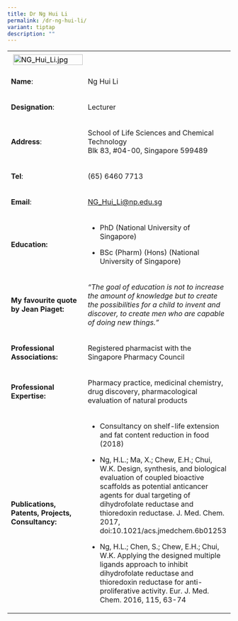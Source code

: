 ```yaml
---
title: Dr Ng Hui Li
permalink: /dr-ng-hui-li/
variant: tiptap
description: ""
---
```

<table>
<tbody>
<tr>
<td rowspan="1" colspan="1">
<div class="isomer-image-wrapper">
<img style="caret-color: rgb(0, 0, 0); color: rgb(0, 0, 0); font-style: normal; font-variant-caps: normal; font-weight: 400; letter-spacing: normal; orphans: auto; text-align: start; text-indent: 0px; text-transform: none; white-space: normal; widows: auto; word-spacing: 0px; -webkit-text-stroke-width: 0px; text-decoration: none; margin: 5px;" height="auto" width="100%" alt="NG_Hui_Li.jpg" src="https://graduation.np.edu.sg/staffdirectory/lsct/PublishingImages/NG_Hui_Li.jpg">
</div>
</td>
<td rowspan="1" colspan="1">
<p></p>
</td>
</tr>
<tr>
<td rowspan="1" colspan="1">
<p><strong>Name</strong>:&nbsp;&nbsp;&nbsp;&nbsp;&nbsp;&nbsp;&nbsp;&nbsp;&nbsp;&nbsp;&nbsp;&nbsp;&nbsp;&nbsp;&nbsp;&nbsp;&nbsp;&nbsp;&nbsp;&nbsp;&nbsp;&nbsp;&nbsp;&nbsp;&nbsp;</p>
</td>
<td rowspan="1" colspan="1">
<p>​Ng Hui Li</p>
</td>
</tr>
<tr>
<td rowspan="1" colspan="1">
<p>​<strong>Designation</strong>:</p>
</td>
<td rowspan="1" colspan="1">
<p>Lecturer</p>
</td>
</tr>
<tr>
<td rowspan="1" colspan="1">
<p><strong>Address</strong>: ​</p>
</td>
<td rowspan="1" colspan="1">
<p>School of Life Sciences and Chemical Technology
<br>Blk 83, #04-00, Singapore 599489​</p>
</td>
</tr>
<tr>
<td rowspan="1" colspan="1">
<p><strong>Tel</strong>: &nbsp;&nbsp;&nbsp; ​</p>
</td>
<td rowspan="1" colspan="1">
<p>(65) 6460 7713</p>
</td>
</tr>
<tr>
<td rowspan="1" colspan="1">
<p><strong>Email</strong>: ​</p>
</td>
<td rowspan="1" colspan="1">
<p><a href="mailto:NG_Hui_Li@np.edu.sg" rel="noopener noreferrer nofollow" target="_blank">NG_Hui_Li@np.edu.sg</a>
</p>
</td>
</tr>
<tr>
<td rowspan="1" colspan="1">
<p><strong>Education:</strong>
</p>
</td>
<td rowspan="1" colspan="1">
<ul data-tight="true" class="tight">
<li>
<p>PhD (National University of Singapore)</p>
</li>
<li>
<p>BSc (Pharm) (Hons) (National University of Singapore)</p>
</li>
</ul>
</td>
</tr>
<tr>
<td rowspan="1" colspan="1">
<p><strong>My favourite quote by Jean Piaget:</strong>
</p>
</td>
<td rowspan="1" colspan="1">
<p><em>“The goal of education is not to increase the amount of knowledge but to create the possibilities for a child to invent and discover, to create men who are capable of doing new things.”</em>
</p>
</td>
</tr>
<tr>
<td rowspan="1" colspan="1">
<p><strong>Professional Associations:</strong>
</p>
</td>
<td rowspan="1" colspan="1">
<p>Registered pharmacist with the Singapore Pharmacy Council</p>
</td>
</tr>
<tr>
<td rowspan="1" colspan="1">
<p><strong>Professional Expertise​:</strong>
</p>
</td>
<td rowspan="1" colspan="1">
<p>Pharmacy practice, medicinal chemistry, drug discovery, pharmacological
evaluation of natural products</p>
</td>
</tr>
<tr>
<td rowspan="1" colspan="1">
<p><strong>Publications, Patents, Projects, Consultancy:</strong>
</p>
</td>
<td rowspan="1" colspan="1">
<ul data-tight="true" class="tight">
<li>
<p>Consultancy on shelf-life extension and fat content reduction in food
(2018)</p>
</li>
<li>
<p>Ng, H.L.; Ma, X.; Chew, E.H.; Chui, W.K. Design, synthesis, and biological
evaluation of coupled bioactive scaffolds as potential anticancer agents
for dual targeting of dihydrofolate reductase and thioredoxin reductase.
J. Med. Chem. 2017, doi:10.1021/acs.jmedchem.6b01253</p>
</li>
<li>
<p>Ng, H.L.; Chen, S.; Chew, E.H.; Chui, W.K. Applying the designed multiple
ligands approach to inhibit dihydrofolate reductase and thioredoxin reductase
for anti-proliferative activity. Eur. J. Med. Chem. 2016, 115, 63-74</p>
</li>
</ul>
</td>
</tr>
</tbody>
</table>
<p></p>
